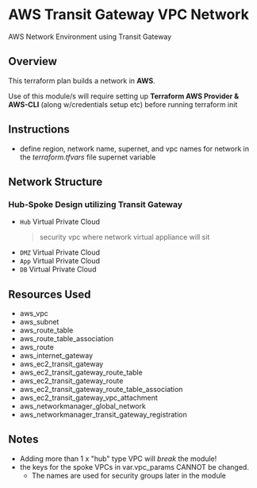 # AWS Transit Gateway VPC Network

AWS Network Environment using Transit Gateway

## Overview

This terraform plan builds a network in **AWS**.

Use of this module/s will require setting up **Terraform AWS Provider & AWS-CLI** (along w/credentials setup etc) before running terraform init

## Instructions

- define region, network name, supernet, and vpc names for network in the *terraform.tfvars* file supernet variable

## Network Structure

### Hub-Spoke Design utilizing Transit Gateway

- `Hub` Virtual Private Cloud
    > security vpc where network virtual appliance will sit
- `DMZ` Virtual Private Cloud
- `App` Virtual Private Cloud
- `DB` Virtual Private Cloud

## Resources Used

- aws_vpc
- aws_subnet
- aws_route_table
- aws_route_table_association
- aws_route
- aws_internet_gateway
- aws_ec2_transit_gateway
- aws_ec2_transit_gateway_route_table
- aws_ec2_transit_gateway_route
- aws_ec2_transit_gateway_route_table_association
- aws_ec2_transit_gateway_vpc_attachment
- aws_networkmanager_global_network
- aws_networkmanager_transit_gateway_registration

## Notes

- Adding more than 1 x "hub" type VPC will *break* the module!
- the keys for the spoke VPCs in var.vpc_params CANNOT be changed. 
    - The names are used for security groups later in the module